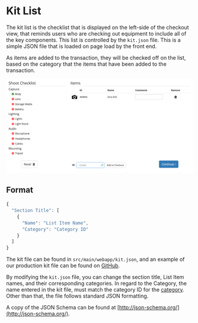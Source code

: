 # Kit List

The kit list is the checklist that is displayed on the left-side of the checkout view, that reminds users who are checking out equipment to include all of the key components. This list is controlled by the `kit.json` file. This is a simple JSON file that is loaded on page load by the front end.

As items are added to the transaction, they will be checked off on the list, based on the category that the items that have been added to the transaction.

![](../.gitbook/assets/kit-uiview.png)

## Format

```javascript
{
  "Section Title": [
    {
      "Name": "List Item Name",
      "Category": "Category ID"
    }
  ]
}
```

The kit file can be found in `src/main/webapp/kit.json`, and an example of our production kit file can be found on [GitHub](https://github.com/sdsu-its/video-inv/blob/master/src/main/webapp/kit.json).

By modifying the `kit.json` file, you can change the section title, List Item names, and their corresponding categories. In regard to the Category, the name entered in the kit file, must match the category ID for the [category](../administrator-tools/categories.md). Other than that, the file follows standard JSON formatting.

A copy of the JSON Schema can be found at [http://json-schema.org/](http://json-schema.org/).

